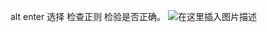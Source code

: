 ﻿alt enter 选择 检查正则
检验是否正确。
![在这里插入图片描述](http://img.yayi.site/csdn/20191020093425145.png-watermaskStyle)

